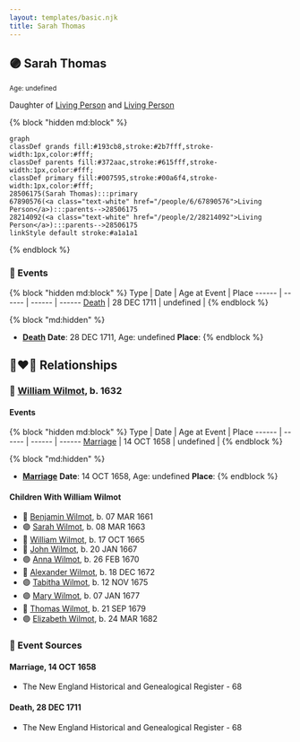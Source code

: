 ```yaml
---
layout: templates/basic.njk
title: Sarah Thomas
---
```

## 🟣 Sarah Thomas
<small>Age: undefined</small>

Daughter of [Living Person](/people/2/28214092) and [Living Person](/people/6/67890576)

{% block "hidden md:block" %}
```mermaid
graph
classDef grands fill:#193cb8,stroke:#2b7fff,stroke-width:1px,color:#fff;
classDef parents fill:#372aac,stroke:#615fff,stroke-width:1px,color:#fff;
classDef primary fill:#007595,stroke:#00a6f4,stroke-width:1px,color:#fff;
28506175(Sarah Thomas):::primary
67890576(<a class="text-white" href="/people/6/67890576">Living Person</a>):::parents-->28506175
28214092(<a class="text-white" href="/people/2/28214092">Living Person</a>):::parents-->28506175
linkStyle default stroke:#a1a1a1
```
{% endblock %}

### 📆 Events

{% block "hidden md:block" %}
Type | Date | Age at Event | Place
------ | ------ | ------ | ------
[Death](#event-event-3) | 28 DEC 1711 | undefined |
{% endblock %}

{% block "md:hidden" %}
- **[Death](#event-event-3)**
**Date**: 28 DEC 1711, Age: undefined
**Place**:
{% endblock %}

## 👩‍❤️‍👨 Relationships

### 🔵 [William Wilmot](/people/4/47205976), b. 1632

#### Events

{% block "hidden md:block" %}
Type | Date | Age at Event | Place
------ | ------ | ------ | ------
[Marriage](#event-family-0-event-0) | 14 OCT 1658 | undefined |
{% endblock %}

{% block "md:hidden" %}
- **[Marriage](#event-family-0-event-0)**
**Date**: 14 OCT 1658, Age: undefined
**Place**:
{% endblock %}

#### Children With William Wilmot
* 🔵 [Benjamin Wilmot](/people/3/32094822), b. 07 MAR 1661
* 🟣 [Sarah Wilmot](/people/3/3300032), b. 08 MAR 1663
* 🔵 [William Wilmot](/people/6/66512566), b. 17 OCT 1665
* 🔵 [John Wilmot](/people/2/24658068), b. 20 JAN 1667
* 🟣 [Anna Wilmot](/people/5/59667336), b. 26 FEB 1670
* 🔵 [Alexander Wilmot](/people/3/3478994), b. 18 DEC 1672
* 🟣 [Tabitha Wilmot](/people/7/75933173), b. 12 NOV 1675
* 🟣 [Mary Wilmot](/people/9/97290136), b. 07 JAN 1677
* 🔵 [Thomas Wilmot](/people/3/36930663), b. 21 SEP 1679
* 🟣 [Elizabeth Wilmot](/people/9/91867119), b. 24 MAR 1682
### 📰 Event Sources

#### <a id="event-family-0-event-0"></a> Marriage, 14 OCT 1658
* The New England Historical and Genealogical Register  - 68
#### <a id="event-event-3"></a> Death, 28 DEC 1711
* The New England Historical and Genealogical Register  - 68
